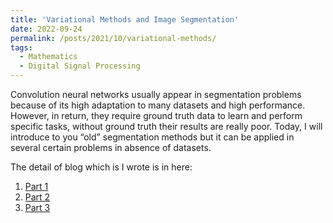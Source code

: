 ```yaml
---
title: 'Variational Methods and Image Segmentation'
date: 2022-09-24
permalink: /posts/2021/10/variational-methods/
tags:
  - Mathematics
  - Digital Signal Processing
---
```


Convolution neural networks usually appear in segmentation problems because of its high adaptation to many datasets and high performance. However, in return, they require ground truth data to learn and perform specific tasks, without ground truth their results are really poor. Today, I will introduce to you “old” segmentation methods but it can be applied in several certain problems in absence of datasets.

The detail of blog which is I wrote is in here:

1. [Part 1](https://graphicsminer.github.io/mathematics/2022/09/20/variational-methods-and-image-segmentation_part1.html)
2. [Part 2](https://graphicsminer.github.io/mathematics/2022/09/22/variational-methods-and-image-segmentation_part2.html)
3. [Part 3](https://graphicsminer.github.io/mathematics/2022/09/24/variational-method-and-image-segmentation_part3.html)
